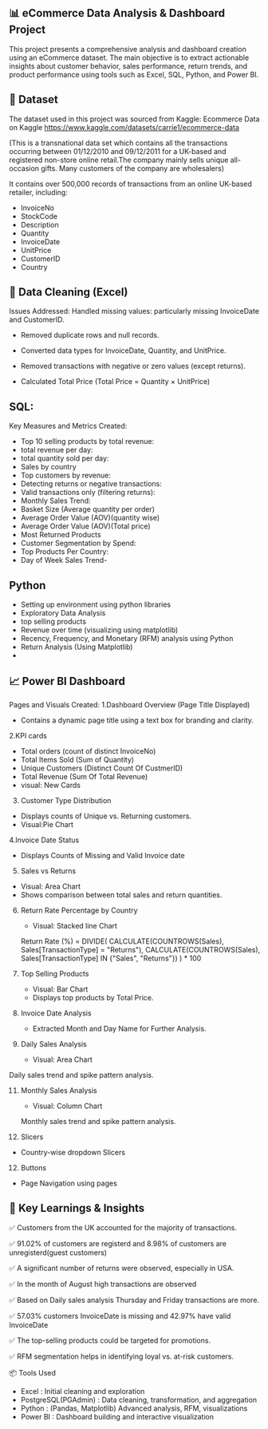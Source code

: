 ## 📊 eCommerce Data Analysis & Dashboard Project
This project presents a comprehensive analysis and dashboard creation using an eCommerce dataset. The main objective is to extract actionable insights about customer behavior, sales performance, return trends, and product performance using tools such as Excel, SQL, Python, and Power BI.

## 📁 Dataset
The dataset used in this project was sourced from Kaggle:
Ecommerce Data on Kaggle
https://www.kaggle.com/datasets/carrie1/ecommerce-data


(This is a transnational data set which contains all the transactions occurring between 01/12/2010 and 09/12/2011 for a UK-based and registered non-store online retail.The company mainly sells unique all-occasion gifts. Many customers of the company are wholesalers)


It contains over 500,000 records of transactions from an online UK-based retailer, including:

- InvoiceNo
- StockCode
- Description
- Quantity
- InvoiceDate
- UnitPrice
- CustomerID
- Country

## 🧮 Data Cleaning (Excel)
Issues Addressed:
Handled missing values: particularly missing InvoiceDate and CustomerID.

- Removed duplicate rows and null records.

- Converted data types for InvoiceDate, Quantity, and UnitPrice.

- Removed transactions with negative or zero values (except returns).
  
- Calculated Total Price (Total Price = Quantity × UnitPrice)



## SQL: 

Key Measures and Metrics Created:
-  Top 10 selling products by total revenue:
-  total revenue per day:
-  total quantity  sold per day:
-  Sales by country
-  Top customers by revenue:
-  Detecting returns or negative transactions:
-  Valid transactions only (filtering returns):
-  Monthly Sales Trend:
-  Basket Size (Average quantity per order)
-  Average Order Value (AOV)(quantity wise)
-  Average Order Value (AOV)(Total price)
-  Most Returned Products
-  Customer Segmentation by Spend:
-  Top Products Per Country:
-  Day of Week Sales Trend-

 ## Python
  - Setting up environment using python libraries
  - Exploratory Data Analysis
  - top selling products
  - Revenue over time (visualizing using matplotlib)
  - Recency, Frequency, and Monetary (RFM) analysis using Python
  - Return Analysis (Using Matplotlib)
  - 

## 📈 Power BI Dashboard
Pages and Visuals Created:
1.Dashboard Overview (Page Title Displayed)
  - Contains a dynamic page title using a text box for branding and clarity.
   
2.KPI cards
   - Total orders (count of distinct InvoiceNo)
   - Total Items Sold (Sum of Quantity)
   - Unique Customers (Distinct Count Of CustmerID)
   - Total Revenue (Sum Of Total Revenue)
   - visual: New Cards

3. Customer Type Distribution
  - Displays counts of Unique vs. Returning customers.
  - Visual:Pie Chart

4.Invoice Date Status
   - Displays Counts of Missing and Valid Invoice date

5. Sales vs Returns
  -  Visual: Area Chart
  -  Shows comparison between total sales and return quantities.

6. Return Rate Percentage by Country
   -  Visual: Stacked line Chart


    Return Rate (%) = 
      DIVIDE(
         CALCULATE(COUNTROWS(Sales), Sales[TransactionType] = "Returns"),
         CALCULATE(COUNTROWS(Sales), Sales[TransactionType] IN {"Sales", "Returns"})
      ) * 100

8. Top Selling Products
   - Visual: Bar Chart
   - Displays top products by Total Price.

9. Invoice Date Analysis
   - Extracted Month and Day Name for Further Analysis.

10. Daily Sales  Analysis
    -  Visual: Area Chart

  
   Daily sales trend and spike pattern analysis.

11. Monthly Sales  Analysis
    -  Visual: Column Chart

  
     Monthly sales trend and spike pattern analysis.


11. Slicers 
   - Country-wise dropdown Slicers

12. Buttons
   -  Page Navigation using pages

## 📌 Key Learnings & Insights
✅ Customers from the UK accounted for the majority of transactions.

✅ 91.02% of customers are registerd and 8.98% of customers are unregisterd(guest customers)

✅ A significant number of returns were observed, especially in USA.

✅ In the month of August high transactions are observed

✅ Based on Daily sales analysis  Thursday and Friday transactions are more.

✅ 57.03% customers InvoiceDate is missing and 42.97% have valid InvoiceDate

✅ The top-selling products could be targeted for promotions.

✅ RFM segmentation helps in identifying loyal vs. at-risk customers.

📦 Tools Used
- Excel :	Initial cleaning and exploration
- PostgreSQL(PGAdmin)	: Data cleaning, transformation, and aggregation
- Python : (Pandas, Matplotlib)	Advanced analysis, RFM, visualizations
- Power BI	: Dashboard building and interactive visualization
